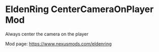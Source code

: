 # EldenRing CenterCameraOnPlayer Mod
 Always center the camera on the player

Mod page: https://www.nexusmods.com/eldenring

